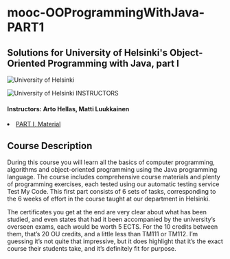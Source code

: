 # mooc-OOProgrammingWithJava-PART1
## Solutions for University of Helsinki's Object-Oriented Programming with Java, part I
![University of Helsinki](https://i.imgur.com/upHrQHP.png)

![University of Helsinki](https://i.imgur.com/upHrQHP.png) INSTRUCTORS
#### Instructors: Arto Hellas, Matti Luukkainen

<li><a href="http://moocfi.github.io/courses/2013/programming-part-1/material.html">PART I, Material</a></li>

## Course Description

During this course you will learn all the basics of computer programming, algorithms and object-oriented programming using the Java programming language. The course includes comprehensive course materials and plenty of programming exercises, each tested using our automatic testing service Test My Code.
This first part consists of 6 sets of tasks, corresponding to the 6 weeks of effort in the course taught at our department in Helsinki.
 
 
The certificates you get at the end are very clear about what has been studied, and even states that had it been accompanied by the university’s overseen exams, each would be worth 5 ECTS.  For the 10 credits between them, that’s 20 OU credits, and a little less than TM111 or TM112.  I’m guessing it’s not quite that impressive, but it does highlight that it’s the exact course their students take, and it’s definitely fit for purpose.
